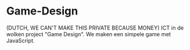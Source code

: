 # Game-Design
(DUTCH, WE CAN'T MAKE THIS PRIVATE BECAUSE MONEY) ICT in de wolken project "Game Design". We maken een simpele game met JavaScript. 
